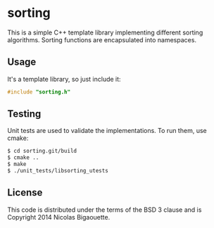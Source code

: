 # sorting

This is a simple C++ template library implementing different sorting algorithms.
Sorting functions are encapsulated into namespaces.


## Usage
It's a template library, so just include it:

```C++
#include "sorting.h"
```

## Testing
Unit tests are used to validate the implementations. To run them, use cmake:

```bash
$ cd sorting.git/build
$ cmake ..
$ make
$ ./unit_tests/libsorting_utests
```

## License

This code is distributed under the terms of the BSD 3 clause and is Copyright 2014 Nicolas Bigaouette.
